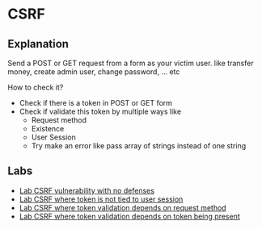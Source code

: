 # CSRF
## Explanation

Send a POST or GET request from a form as your victim user. like transfer money, create admin user, change password, … etc

How to check it?

- Check if there is a token in POST or GET form
- Check if validate this token by multiple ways like
    - Request method
    - Existence
    - User Session
    - Try make an error like pass array of strings instead of one string

## Labs
- [Lab CSRF vulnerability with no defenses](https://github.com/aboelkassem/portswigger-labs/tree/main/CSRF/Lab%20CSRF%20vulnerability%20with%20no%20defenses)
- [Lab CSRF where token is not tied to user session](https://github.com/aboelkassem/portswigger-labs/tree/main/CSRF/Lab%20CSRF%20where%20token%20is%20not%20tied%20to%20user%20session)
- [Lab CSRF where token validation depends on request method](https://github.com/aboelkassem/portswigger-labs/tree/main/CSRF/Lab%20CSRF%20where%20token%20validation%20depends%20on%20request%20method)
- [Lab CSRF where token validation depends on token being present](https://github.com/aboelkassem/portswigger-labs/tree/main/CSRF/Lab%20CSRF%20where%20token%20validation%20depends%20on%20token%20being%20present)
